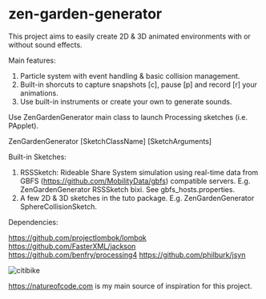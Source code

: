 # zen-garden-generator

This project aims to easily create 2D & 3D animated environments with or without sound effects.

Main features:
1) Particle system with event handling & basic collision management.
2) Built-in shorcuts to capture snapshots [c], pause [p] and record [r] your animations.
3) Use built-in instruments or create your own to generate sounds.

Use ZenGardenGenerator main class to launch Processing sketches (i.e. PApplet).

ZenGardenGenerator [SketchClassName] [SketchArguments]

Built-in Sketches:
1) RSSSketch: Rideable Share System simulation using real-time data from GBFS (https://github.com/MobilityData/gbfs) compatible servers. E.g. ZenGardenGenerator RSSSketch bixi. See gbfs_hosts.properties.
2) A few 2D & 3D sketches in the tuto package. E.g. ZenGardenGenerator SphereCollisionSketch.

Dependencies:

https://github.com/projectlombok/lombok
https://github.com/FasterXML/jackson
https://github.com/benfry/processing4
https://github.com/philburk/jsyn

![citibike](https://github.com/gestorum/zen-garden-generator/assets/96925948/3706a863-f45f-41aa-871f-3ab776e1547f)

https://natureofcode.com is my main source of inspiration for this project.
